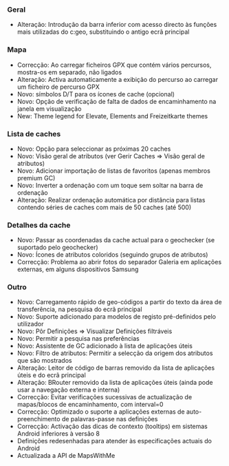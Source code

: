 ### Geral
- Alteração: Introdução da barra inferior com acesso directo às funções mais utilizadas do c:geo, substituindo o antigo ecrã principal

### Mapa
- Correcção: Ao carregar ficheiros GPX que contém vários percursos, mostra-os em separado, não ligados
- Alteração: Activa automaticamente a exibição do percurso ao carregar um ficheiro de percurso GPX
- Novo: símbolos D/T para os ícones de cache (opcional)
- Novo: Opção de verificação de falta de dados de encaminhamento na janela em visualização
- New: Theme legend for Elevate, Elements and Freizeitkarte themes

### Lista de caches
- Novo: Opção para seleccionar as próximas 20 caches
- Novo: Visão geral de atributos (ver Gerir Caches => Visão geral de atributos)
- Novo: Adicionar importação de listas de favoritos (apenas membros premium GC)
- Novo: Inverter a ordenação com um toque sem soltar na barra de ordenação
- Alteração: Realizar ordenação automática por distância para listas contendo séries de caches com mais de 50 caches (até 500)

### Detalhes da cache
- Novo: Passar as coordenadas da cache actual para o geochecker (se suportado pelo geochecker)
- Novo: Ícones de atributos coloridos (seguindo grupos de atributos)
- Correcção: Problema ao abrir fotos do separador Galeria em aplicações externas, em alguns dispositivos Samsung

### Outro
- Novo: Carregamento rápido de geo-códigos a partir do texto da área de transferência, na pesquisa do ecrã principal
- Novo: Suporte adicionado para modelos de registo pré-definidos pelo utilizador
- Novo: Pôr Definições => Visualizar Definições filtráveis
- Novo: Permitir a pesquisa nas preferências
- Novo: Assistente de GC adicionado à lista de aplicações úteis
- Novo: Filtro de atributos: Permitir a selecção da origem dos atributos que são mostrados
- Alteração: Leitor de código de barras removido da lista de aplicações úteis e do ecrã principal
- Alteração: BRouter removido da lista de aplicações úteis (ainda pode usar a navegação externa e interna)
- Correcção: Evitar verificações sucessivas de actualização de mapas/blocos de encaminhamento, com interval=0
- Correcção: Optimizado o suporte a aplicações externas de auto-preenchimento de palavras-passe nas definições
- Correcção: Activação das dicas de contexto (tooltips) em sistemas Android inferiores à versão 8
- Definições redesenhadas para atender às especificações actuais do Android
- Actualizada a API de MapsWithMe

